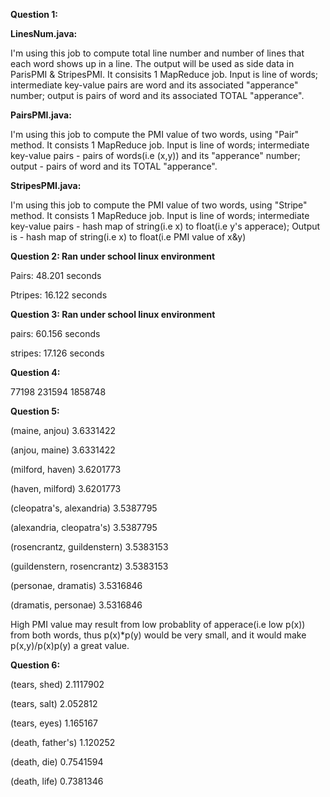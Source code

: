 **Question 1:**

**LinesNum.java:**

I'm using this job to compute total line number and number of lines that each word shows up in a line. The output will be used as side data in ParisPMI & StripesPMI. It consisits 1 MapReduce job.
Input is line of words; intermediate key-value pairs are word and its associated "apperance" number; output is pairs of word and its associated TOTAL "apperance".

**PairsPMI.java:**

I'm using this job to compute the PMI value of two words, using "Pair" method. It consists 1 MapReduce job. Input is line of words; intermediate key-value pairs - pairs of words(i.e (x,y)) and its "apperance" number; output - pairs of word and its TOTAL "apperance".

**StripesPMI.java:**

I'm using this job to compute the PMI value of two words, using "Stripe" method. It consists 1 MapReduce job. Input is line of words; intermediate key-value pairs - hash map of string(i.e x) to float(i.e y's apperace); Output is - hash map of string(i.e x) to float(i.e PMI value of x&y)



**Question 2: Ran under school linux environment**

Pairs: 48.201 seconds

Ptripes: 16.122 seconds



**Question 3: Ran under school linux environment**

pairs: 60.156 seconds

stripes: 17.126 seconds



**Question 4:**

  77198  231594 1858748



**Question 5:**

(maine, anjou)	3.6331422

(anjou, maine)	3.6331422

(milford, haven)	3.6201773

(haven, milford)	3.6201773

(cleopatra's, alexandria)	3.5387795

(alexandria, cleopatra's)	3.5387795

(rosencrantz, guildenstern)	3.5383153

(guildenstern, rosencrantz)	3.5383153

(personae, dramatis)	3.5316846

(dramatis, personae)	3.5316846

High PMI value may result from low probablity of apperace(i.e low p(x)) from both words, thus p(x)*p(y) would be very small, and it would make p(x,y)/p(x)p(y) a great value.




**Question 6:**

(tears, shed)	2.1117902

(tears, salt)	2.052812

(tears, eyes)	1.165167

(death, father's)	1.120252

(death, die)	0.7541594

(death, life)	0.7381346




